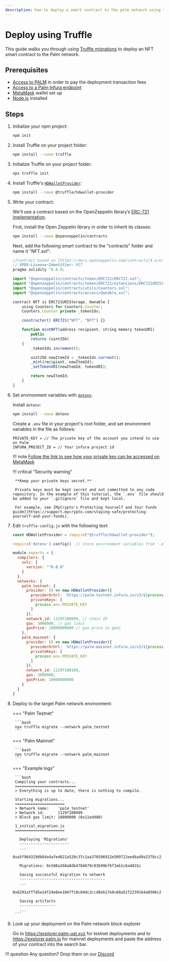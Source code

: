```yaml
---
description: how to deploy a smart contract to the palm network using truffle.
---
```


# Deploy using Truffle

This guide walks you through using [Truffle migrations](https://www.trufflesuite.com/docs/truffle/getting-started/running-migrations)
to deploy an NFT smart contract to the Palm network.

## Prerequisites

- [Access to PALM](../Get-Started/Tokens.md) in order to pay the deployment transaction fees
- [Access to a Palm Infura endpoint](../Get-Started/Connect/Overview.md)
- [MetaMask](https://metamask.io/) wallet set up
- [Node.js](https://nodejs.org/en/download/) installed

## Steps

1. Initialize your npm project:

    ```bash
    npm init
    ```

2. Install Truffle on your project folder:

    ```bash
    npm install --save truffle
    ```

3. Initialize Truffle on your project folder:

    ```bash
    npx truffle init
    ```

4. Install Truffle's [`HDWalletProvider`](https://github.com/trufflesuite/truffle/tree/develop/packages/hdwallet-provider):

    ```bash
    npm install --save @truffle/hdwallet-provider
    ```

5. Write your contract:

    We'll use a contract based on the OpenZeppelin library’s [ERC-721 implementation](https://docs.openzeppelin.com/contracts/4.x/erc721).

    First, install the Open Zeppelin library in order to inherit its classes:

    ```bash
    npm install --save @openzeppelin/contracts
    ```

    Next, add the following smart contract to the "contracts" folder and name it "NFT.sol":

    ```js
    //Contract based on [https://docs.openzeppelin.com/contracts/4.x/erc721](https://docs.openzeppelin.com/contracts/4.x/erc721)
    // SPDX-License-Identifier: MIT
    pragma solidity ^0.8.0;

    import "@openzeppelin/contracts/token/ERC721/ERC721.sol";
    import "@openzeppelin/contracts/token/ERC721/extensions/ERC721URIStorage.sol";
    import "@openzeppelin/contracts/utils/Counters.sol";
    import "@openzeppelin/contracts/access/Ownable.sol";

    contract NFT is ERC721URIStorage, Ownable {
        using Counters for Counters.Counter;
        Counters.Counter private _tokenIds;

        constructor() ERC721("NFT", "NFT") {}

        function mintNFT(address recipient, string memory tokenURI)
            public
            returns (uint256)
        {
            _tokenIds.increment();

            uint256 newItemId = _tokenIds.current();
            _mint(recipient, newItemId);
            _setTokenURI(newItemId, tokenURI);

            return newItemId;
        }
    }
    ```

6. Set environment variables with [`dotenv`](https://www.npmjs.com/package/dotenv).

    Install `dotenv`:

    ```bash
    npm install --save dotenv
    ```

    Create a `.env` file in your project's root folder, and set environment variables in the file as follows:

    ```text
    PRIVATE_KEY = // The private key of the account you intend to use on Palm
    INFURA_PROJECT_ID = // Your infura project id
    ```

    !!! note
        [Follow the link to see how your private key can be accessed on MetaMask](https://metamask.zendesk.com/hc/en-us/articles/360015289632-How-to-Export-an-Account-Private-Key)

    !!! critical "Security warning"

        **Keep your private keys secret.**

        Private keys must be kept secret and not committed to any code repository. In the example of this tutorial, the `.env` file should be added to your `.gitignore` file and kept local.

        For example, see [MyCrypto's Protecting Yourself and Your Funds guide](https://support.mycrypto.com/staying-safe/protecting-yourself-and-your-funds).

7. Edit `truffle-config.js` with the following text:

    ```js
    const HDWalletProvider = require("@truffle/hdwallet-provider");

    require('dotenv').config()  // store environment variables from '.env' to process.env

    module.exports = {
      compilers: {
        solc: {
          version: "^0.8.0"
        }
      },
      networks: {
        palm_testnet: {
          provider: () => new HDWalletProvider({
            providerOrUrl: `https://palm-testnet.infura.io/v3/${process.env.INFURA_PROJECT_ID}`,
            privateKeys: [
              process.env.PRIVATE_KEY
            ]
          }),
          network_id: 11297108099, // chain ID
          gas: 3000000, // gas limit
          gasPrice: 10000000000 // gas price in gwei
        },
        palm_mainnet: {
          provider: () => new HDWalletProvider({
            providerOrUrl: `https://palm-mainnet.infura.io/v3/${process.env.INFURA_PROJECT_ID}`,
            privateKeys: [
              process.env.PRIVATE_KEY
            ]
          }),
          network_id: 11297108109,
          gas: 3000000,
          gasPrice: 10000000000
        }
      }
    }
    ```

8. Deploy to the target Palm network environment:

    === "Palm Testnet"

        ```bash
        npx truffle migrate --network palm_testnet
        ```

    === "Palm Mainnet"

        ```bash
        npx truffle migrate --network palm_mainnet
        ```

    === "Example logs"

        ```bash
        Compiling your contracts...
        ===========================
        > Everything is up to date, there is nothing to compile.

        Starting migrations...
        ======================
        > Network name:    'palm_testnet'
        > Network id:      11297108099
        > Block gas limit: 18800000 (0x11edd80)

        1_initial_migration.js
        ======================

          Deploying 'Migrations'
          ----------------------
          ...
          0xa5f964329db84e4afed621a520c37c1aa376596912e509722eedba49a2378cc2

          Migrations: 0x588a268a8db4784679c93b99bf6f3ab1c6a4831c

          Saving successful migration to network
          --------------------------------------
          ...
          0x6291aff7d5e14f24e8ee1047f10c84dc2ccd8eb17e8c60a52f2239164a8506c2

          Saving artifacts
          ----------------
          ...
        ```

9. Look up your deployment on the Palm network block explorer

    Go to https://explorer.palm-uat.xyz for testnet deployments and to https://explorer.palm.io for mainnet deployments and paste the address of your contract into the search bar.

!!! question
    Any question? Drop them on our [Discord](https://discord.gg/grcpwNRxVj)
